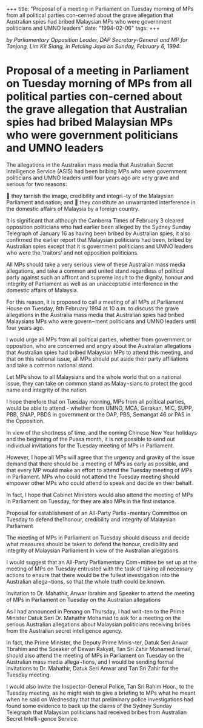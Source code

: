 +++ 
title: "Proposal of a meeting in Parliament on Tuesday morning of MPs from all political parties con-cerned about the grave allegation that Australian spies had bribed Malaysian MPs who were government politicians and UMNO leaders"
date: "1994-02-06"
tags:
+++

_by Parliamentary Opposition Leader, DAP Secretary-General and MP for Tanjong, Lim Kit Siang, in Petaling Jaya on Sunday, February 6, 1994:_

# Proposal of a meeting in Parliament on Tuesday morning of MPs from all political parties con-cerned about the grave allegation that Australian spies had bribed Malaysian MPs who were government politicians and UMNO leaders

The allegations in the Australian mass media that Australian Secret Intelligence Service (ASIS) had been bribing MPs who were government politicians and UMNO leaders until four years ago are very grave and serious for two reasons:</u>

	they tarnish the image, credibility and integri¬ty of the Malaysian Parliament and nation; and
	they constitute an unwarranted interference in the domestic affairs of Malaysia by a foreign country.

It is significant that although the Canberra Times of February 3 cleared opposition politicians who had earlier been alleged by the Sydney Sunday Telegraph of January 16 as having been bribed by Australian spies, it also confirmed the earlier report that Malaysian politicians had been, bribed by Australian spies except that it is government politicians and UMNO leaders who were the ‘traitors’ and not opposition politicians.

All MPs should take a very serious view of these Australian mass media allegations, and take a common and united stand regardless of political party against such an affront and supreme insult to the dignity, honour and integrity of Parliament as well as an unacceptable interference in the domestic affairs of Malaysia.

For this reason, it is proposed to call a meeting of all MPs at Parliament House on Tuesday, 8th February 1994 at 10 a.m. to discuss the grave allegations in the Australia mass media that Australian spies had bribed Malaysians MPs who were govern¬ment politicians and UMNO leaders until four years ago.

I would urge all MPs from all political parties, whether from government or opposition, who are concerned and angry about the Australian allegations that Australian spies had bribed Malaysian MPs to attend this meeting, and that on this national issue, all MPs should put aside their party affiliations and take a common national stand.

Let MPs show to all Malaysians and the whole world that on a national issue, they can take on common stand as Malay¬sians to protect the good name and integrity of the nation.

I hope therefore that on Tuesday morning, MPs from all political parties, would be able to attend - whether from UMNO, MCA, Gerakan, MIC, SUPP, PBB, SNAP, PBDS in government or the DAP, PBS, Semangat 46 or PAS in the Opposition.

In view of the shortness of time, and the coming Chinese New Year holidays and the beginning of the Puasa month, it is not possible to send out individual invitations for the Tuesday meeting of MPs in Parliament.

However, I hope all MPs will agree that the urgency and gravity of the issue demand that there should be .a meeting of MPs as early as possible, and that every MP would make an effort to attend the Tuesday meeting of MPs in Parliament. MPs who could not attend the Tuesday meeting should empower other MPs who could attend to speak and decide en their behalf.

In fact, I hope that Cabinet Ministers would also attend the meeting of MPs in Parliament on Tuesday, for they are also MPs in the first instance.

Proposal for establishment of an All-Party Parlia¬mentary Committee on Tuesday to defend the1honour, credibility and integrity of Malaysian Parliament

The meeting of MPs in Parliament on Tuesday should discuss and decide what measures should be taken to defend the honour, credibility and integrity of Malaysian Parliament in view of the Australian allegations.

I would suggest that an All-Party Parliamentary Com¬mittee be set up at the meeting of MPs on Tuesday entrusted with the task of taking all necessary actions to ensure that there would be the fullest investigation into the Australian allega¬tions, so that the whole truth could be known.

Invitation to Dr. Mahathir, Anwar Ibrahim and Speaker to attend the meeting of MPs in Parliament on Tuesday on the Australian allegations

As I had announced in Penang on Thursday, I had writ¬ten to the Prime Minister Datuk Seri Dr. Mahathir Mohamad to ask for a meeting on the serious Australian allegations about Malaysian politicians receiving bribes from the Australian secret intelligence agency.

In fact, the Prime Minister, the Deputy Prime Minis¬ter, Datuk Seri Anwar Tbrahim and the Speaker of Dewan Rakyat, Tan Sri Zahir Mohamed Ismail, should also attend the meeting of MPs in Parliament on Tuesday on the Australian mass media allega¬tions, and I would be sending formal invitations to Dr. Mahathir, Datuk Seri Anwar and Tan Sri Zahir for the Tuesday meeting.

I would also invite the Inspector-General Police, Tan Sri Rahim Hoor., to the Tuesday meeting, as he might wish to give a briefing to MPs what he meant when he said on Wednesday that that preliminary police investigations had found some evidence to back up the claims of the Sydney Sunday Telegraph that Malaysian politicians had received bribes from Australian Secret Intelli¬gence Service.
 
